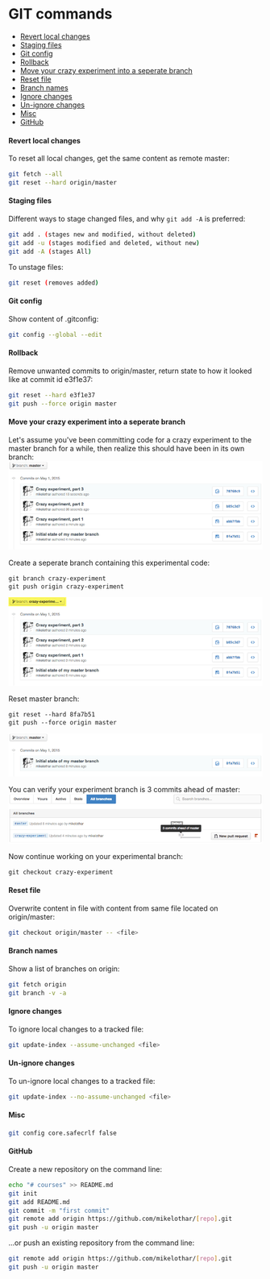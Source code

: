 # GIT commands

* [Revert local changes](#revert-local-changes)
* [Staging files](#staging-files)
* [Git config](#git-config)
* [Rollback](#rollback)
* [Move your crazy experiment into a seperate branch](#move-your-crazy-experiment-into-a-seperate-branch)
* [Reset file](#reset-file)
* [Branch names](#branch-names)
* [Ignore changes](#ignore-changes)
* [Un-ignore changes](#un-ignore-changes)
* [Misc](#misc)
* [GitHub](#github)

#### Revert local changes
To reset all local changes, get the same content as remote master:

```bash
git fetch --all
git reset --hard origin/master
```

#### Staging files
Different ways to stage changed files, and why `git add -A` is preferred:

```bash
git add . (stages new and modified, without deleted)
git add -u (stages modified and deleted, without new)
git add -A (stages All)
```

To unstage files:

```bash
git reset (removes added)
```

#### Git config
Show content of .gitconfig:

```bash
git config --global --edit 
```

#### Rollback
Remove unwanted commits to origin/master, return state to how it looked like at commit id e3f1e37:

```bash
git reset --hard e3f1e37
git push --force origin master
```

#### Move your crazy experiment into a seperate branch
Let's assume you've been committing code for a crazy experiment to the master branch for a while, then realize this should have been in its own branch:
![Crazy experiment on master](crazy-experiment-1.gif)

Create a seperate branch containing this experimental code:
```
git branch crazy-experiment
git push origin crazy-experiment
```
![Crazy experiment on its own branch](crazy-experiment-2-2.gif)

Reset master branch:
```
git reset --hard 8fa7b51
git push --force origin master
```
![The master branch is back to normal](crazy-experiment-3.gif)

You can verify your experiment branch is 3 commits ahead of master:
![Crazy experiment branch 3 commits ahead of master](crazy-experiment-4.gif)

Now continue working on your experimental branch:
```
git checkout crazy-experiment
```

#### Reset file
Overwrite content in file with content from same file located on origin/master:

```bash
git checkout origin/master -- <file>
```

#### Branch names 
Show a list of branches on origin:

```bash
git fetch origin
git branch -v -a
```

#### Ignore changes
To ignore local changes to a tracked file:

```bash
git update-index --assume-unchanged <file>
```

#### Un-ignore changes
To un-ignore local changes to a tracked file:

```bash
git update-index --no-assume-unchanged <file>
```

#### Misc

```bash
git config core.safecrlf false
```

#### GitHub
Create a new repository on the command line:
```bash
echo "# courses" >> README.md
git init
git add README.md
git commit -m "first commit"
git remote add origin https://github.com/mikelothar/[repo].git
git push -u origin master
```
…or push an existing repository from the command line:
```bash
git remote add origin https://github.com/mikelothar/[repo].git
git push -u origin master
```
